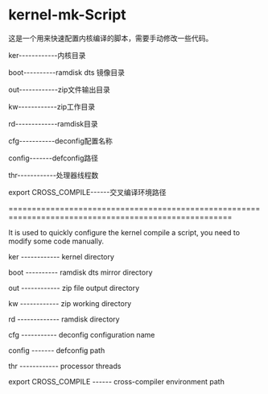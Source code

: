 kernel-mk-Script
================


这是一个用来快速配置内核编译的脚本，需要手动修改一些代码。

ker------------内核目录

boot----------ramdisk dts 镜像目录

out------------zip文件输出目录

kw------------zip工作目录

rd-------------ramdisk目录

cfg-----------deconfig配置名称

config-------defconfig路径

thr------------处理器线程数

export CROSS_COMPILE------交叉编译环境路径

======================================================================================================

It is used to quickly configure the kernel compile a script, you need to modify some code manually. 

ker ------------ kernel directory 

boot ---------- ramdisk dts mirror directory 

out ------------ zip file output directory 

kw ------------ zip working directory 

rd ------------- ramdisk directory 

cfg ----------- deconfig configuration name 

config ------- defconfig path 

thr ------------ processor threads 

export CROSS_COMPILE ------ cross-compiler environment path
